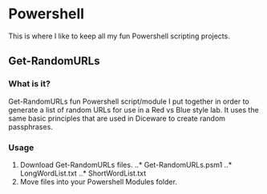# Powershell
This is where I like to keep all my fun Powershell scripting projects.

Get-RandomURLs
--------------
   ### What is it? 
 
 Get-RandomURLs fun Powershell script/module I put together in order to generate a list of random URLs for use in a Red vs 
 Blue style lab. It uses the same basic principles that are used in Diceware to create random passphrases. 

  ### Usage
    
  1. Download Get-RandomURLs files.
   ..* Get-RandomURLs.psm1
   ..* LongWordList.txt
   ..* ShortWordList.txt
  2. Move files into your Powershell Modules folder.
     
     

